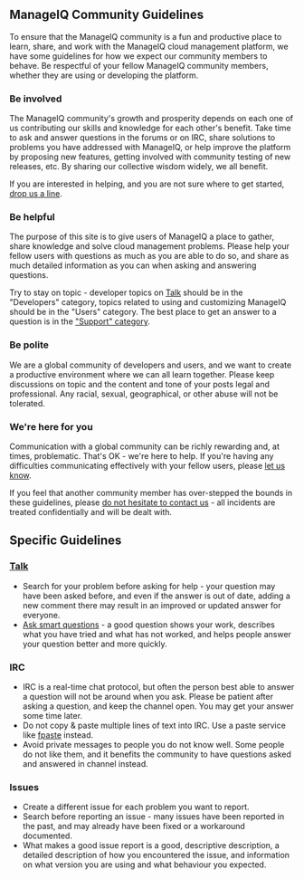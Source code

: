 ## ManageIQ Community Guidelines

To ensure that the ManageIQ community is a fun and productive place to learn,
share, and work with the ManageIQ cloud management platform, we have some
guidelines for how we expect our community members to behave. Be
respectful of your fellow ManageIQ community members, whether they are
using or developing the platform.

### Be involved

The ManageIQ community's growth and prosperity depends on each one of us
contributing our skills and knowledge for each other's benefit. Take time to
ask and answer questions in the forums or on IRC, share solutions to problems
you have addressed with ManageIQ, or help improve the platform by proposing
new features, getting involved with community testing of new releases, etc.
By sharing our collective wisdom widely, we all benefit.

If you are interested in helping, and you are not sure where to get started,
[drop us a line](mailto:contact@manageiq.org).

### Be helpful

The purpose of this site is to give users of ManageIQ a place to gather,
share knowledge and solve cloud management problems. Please help your
fellow users with questions as much as you are able to do so, and share as
much detailed information as you can when asking and answering questions.

Try to stay on topic - developer topics on [Talk](http://talk.manageiq.org)
should be in the "Developers" category, topics related to using and
customizing ManageIQ should be in the "Users" category. The best place to
get an answer to a question is in the 
["Support" category](http://talk.manageiq.org/category/support).

### Be polite

We are a global community of developers and users, and we want to create
a productive environment where we can all learn together. Please keep
discussions on topic and the content and tone of your posts legal and
professional. Any racial, sexual, geographical, or other abuse will not be
tolerated.

### We're here for you

Communication with a global community can be richly rewarding and, at
times, problematic. That's OK - we're here to help. If you're having any
difficulties communicating effectively with your fellow users, please
[let us know](mailto:contact@manageiq.org).

If you feel that another community member has over-stepped the bounds in
these guidelines, please [do not hesitate to contact
us](mailto:contact@manageiq.org) - all incidents are treated confidentially
and will be dealt with.

## Specific Guidelines

### [Talk](http://talk.manageiq.org)

* Search for your problem before asking for help - your question may have
  been asked before, and even if the answer is out of date, adding a new
  comment there may result in an improved or updated answer for everyone.
* [Ask smart questions](http://www.catb.org/esr/faqs/smart-questions.html) -
  a good question shows your work, describes what you have tried and what
  has not worked, and helps people answer your question better and more
  quickly.

### IRC

* IRC is a real-time chat protocol, but often the person best able to answer
  a question will not be around when you ask. Please be patient after asking
  a question, and keep the channel open. You may get your answer some time
  later.
* Do not copy & paste multiple lines of text into IRC. Use a paste
  service like [fpaste](http://fpaste.org) instead.
* Avoid private messages to people you do not know well. Some people
  do not like them, and it benefits the community to have questions asked
  and answered in channel instead.

### Issues

* Create a different issue for each problem you want to report.
* Search before reporting an issue - many issues have been reported
  in the past, and may already have been fixed or a workaround documented.
* What makes a good issue report is a good, descriptive description, a
  detailed description of how you encountered the issue, and information on
  what version you are using and what behaviour you expected.


